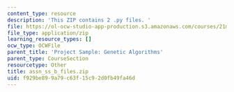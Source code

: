 ```yaml
---
content_type: resource
description: 'This ZIP contains 2 .py files. '
file: https://ol-ocw-studio-app-production.s3.amazonaws.com/courses/21m-380-music-and-technology-algorithmic-and-generative-music-spring-2010/f929be899a79c63f15c92d0fb49fa46d_assn_ss_b_files.zip
file_type: application/zip
learning_resource_types: []
ocw_type: OCWFile
parent_title: 'Project Sample: Genetic Algorithms'
parent_type: CourseSection
resourcetype: Other
title: assn_ss_b_files.zip
uid: f929be89-9a79-c63f-15c9-2d0fb49fa46d
---
```

